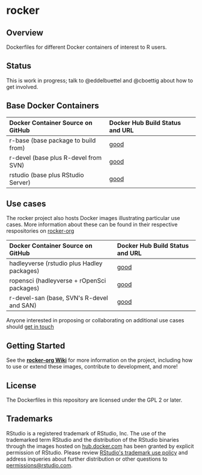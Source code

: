 # rocker #

## Overview ##

Dockerfiles for different Docker containers of interest to R users.

## Status ##

This is work in progress; talk to @eddelbuettel and @cboettig about how to get involved.

## Base Docker Containers ##

| Docker Container Source on GitHub             | Docker Hub Build Status and URL
| :---------------------------------------      | :-----------------------------------------
| r-base (base package to build from)           | [good](https://registry.hub.docker.com/u/rocker/r-base/)
| r-devel (base plus R-devel from SVN)          | [good](https://registry.hub.docker.com/u/rocker/r-devel/)
| rstudio (base plus RStudio Server)            | [good](https://registry.hub.docker.com/u/rocker/rstudio/)


## Use cases ##

The rocker project also hosts Docker images illustrating particular use cases. More information
about these can be found in their respective respositories on [rocker-org](https://github.com/rocker-org)

| Docker Container Source on GitHub             | Docker Hub Build Status and URL
| :---------------------------------------      | :-----------------------------------------
| hadleyverse (rstudio plus Hadley packages)    | [good](https://registry.hub.docker.com/u/rocker/hadleyverse/)
| ropensci (hadleyverse + rOpenSci packages)    | [good](https://registry.hub.docker.com/u/rocker/ropensci/)
| r-devel-san (base, SVN's R-devel and SAN)     | [good](https://registry.hub.docker.com/u/rocker/r-devel-san/)

Anyone interested in proposing or collaborating on additional use cases should [get in touch](http://github.com/rocker-org/rocker/issues)


## Getting Started ##

See the **[rocker-org Wiki](https://github.com/rocker-org/rocker/wiki)** for more information on the project, including how to use or extend these images, contribute to development, and more!

## License ##

The Dockerfiles in this repository are licensed under the GPL 2 or later.

## Trademarks ##

RStudio is a registered trademark of RStudio, Inc.  The use
of the trademarked term RStudio and the distribution
of the RStudio binaries through the images hosted on
[hub.docker.com](https://registry.hub.docker.com/) has been granted
by explicit permission of RStudio.  Please review [RStudio's
trademark use policy](http://www.rstudio.com/about/trademark/) and
address inqueries about further distribution or other questions to
[permissions@rstudio.com](emailto:permissions@rstudio.com).


